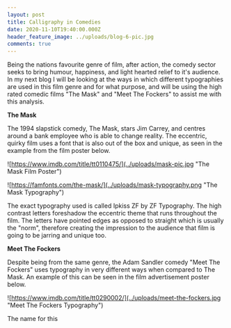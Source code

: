```yaml
---
layout: post
title: Calligraphy in Comedies
date: 2020-11-10T19:40:00.000Z
header_feature_image: ../uploads/blog-6-pic.jpg
comments: true
---
```

Being the nations favourite genre of film, after action, the comedy sector seeks to bring humour, happiness, and light hearted relief to it's audience. In my next blog I will be looking at the ways in which different typographies are used in this film genre and for what purpose, and will be using the high rated comedic films "The Mask" and "Meet The Fockers" to assist me with this analysis.

**The Mask**

The 1994 slapstick comedy, The Mask, stars Jim Carrey, and centres around a bank employee who is able to change reality. The eccentric, quirky film uses a font that is also out of the box and unique, as seen in the example from  the film poster below.

![https://www.imdb.com/title/tt0110475/](../uploads/mask-pic.jpg "The Mask Film Poster")

![https://famfonts.com/the-mask/](../uploads/mask-typography.png "The Mask Typography")

The exact typography used is called Ipkiss ZF by ZF Typography. The high contrast letters foreshadow the eccentric theme that runs throughout the film. The letters have pointed edges as opposed to straight which is usually the "norm", therefore creating the impression to the audience that film is going to be jarring and unique too.

**Meet The Fockers**

Despite being from the same genre, the Adam Sandler comedy "Meet The Fockers" uses typography in very different ways when compared to The Mask. An example of this can be seen in the film advertisement poster below.

![https://www.imdb.com/title/tt0290002/](../uploads/meet-the-fockers.jpg "Meet The Fockers Typography")

The name for this